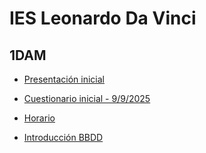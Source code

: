 # IES Leonardo Da Vinci
## 1DAM

- [Presentación inicial](https://drive.google.com/file/d/1_RidyCnSvsMacVMZyX_f7jvJaxsf5l5K/view?usp=sharing)

- [Cuestionario inicial - 9/9/2025](https://docs.google.com/forms/d/e/1FAIpQLSfvDZmjCvjwKhiIi-PjdMjoHyB2pPEhS-Zr1bk_bLD8q-7rGQ/viewform?usp=sharing&ouid=102091500432153863914)

- [Horario](https://drive.google.com/file/d/1XcavBd-iqIl3y07bJzb2ssV-AUBFGm3Q/view?usp=sharing)

- [Introducción BBDD](https://drive.google.com/file/d/1JgWCOzYQSWb0M4BxIwDCirZG_vVlCiaH/view?usp=sharing)
  
